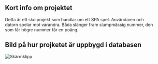 ## Kort info om projektet
Detta är ett skolprojekt som handlar om ett SPA spel. Användaren och datorn spelar mot varandra. Båda slänger fram slumpmässig nummer, den som får högre nummer får en poäng. 

## Bild på hur projketet är uppbygd i databasen
![Skärmklipp](https://github.com/Chasacademy-mostafa-shubber/ASP.NET_SPA-Project/assets/113859196/7d3fd8f4-60cb-4c14-85ad-fc229749f62c)




